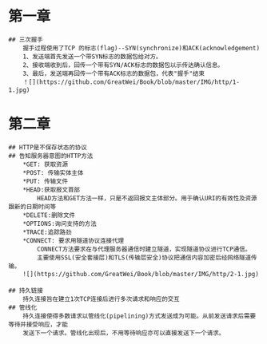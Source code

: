 # 第一章
	## 三次握手
		握手过程使用了TCP 的标志(flag)--SYN(synchronize)和ACK(acknowledgement)
		1、发送端首先发送一个带SYN标志的数据包给对方。
		2、接收端收到后，回传一个带有SYN/ACK标志的数据包以示传达确认信息。
		3、最后，发送端再回传一个带有ACK标志的数据包，代表"握手"结束
		！[](https://github.com/GreatWei/Book/blob/master/IMG/http/1-1.jpg)

# 第二章
	## HTTP是不保存状态的协议
	## 告知服务器意图的HTTP方法
		*GET: 获取资源
		*POST: 传输实体主体
		*PUT: 传输文件
		*HEAD:获取报文首部
			HEAD方法和GET方法一样，只是不返回报文主体部分。用于确认URI的有效性及资源跟新的日期时间等
		*DELETE:删除文件
		*OPTIONS:询问支持的方法
		*TRACE:追踪路劲
		*CONNECT: 要求用隧道协议连接代理
			CONNECT方法要求在与代理服务器通信时建立隧道，实现隧道协议进行TCP通信。
			主要使用SSL(安全套接层)和TLS(传输层安全)协议把通信内容加密后经网络隧道传输。
		![](https://github.com/GreatWei/Book/blob/master/IMG/http/2-1.jpg)
	
	## 持久链接
		持久连接旨在建立1次TCP连接后进行多次请求和响应的交互
	## 管线化
		持久连接使得多数请求以管线化(pipelining)方式发送成为可能。从前发送请求后需要等待并接受响应，才能
		发送下一个请求。管线化出现后，不用等待响应亦可以直接发送下一个请求。
	